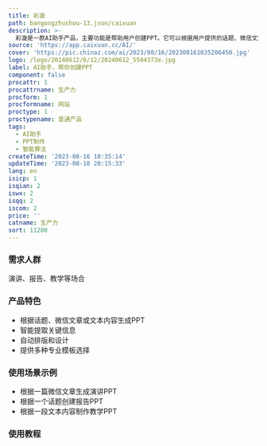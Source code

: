 ```yaml
---
title: 彩漩
path: bangongzhushou-13.json/caixuan
description: >-
  彩漩是一款AI助手产品，主要功能是帮助用户创建PPT。它可以根据用户提供的话题、微信文章或文本内容，自动生成符合需求的PPT。歌者AI具有高度智能化的算法，能够快速、准确地提取关键信息，并根据用户的需求进行排版和设计。用户只需输入相关内容，选择合适的模板，即可轻松创建出专业水平的PPT。歌者AI在生产力领域具有广泛的应用场景，适用于各种演讲、报告、教学等场合。
source: 'https://app.caixuan.cc/AI/'
cover: 'https://pic.chinaz.com/ai/2023/08/16/202308161035206450.jpg'
logo: /logo/20240612/6/12/20240612_5504373e.jpg
label: AI助手，帮你创建PPT
component: false
procattr: 1
procattrname: 生产力
procform: 1
procformname: 网站
proctype: 1
proctypename: 普通产品
tags:
  - AI助手
  - PPT制作
  - 智能算法
createTime: '2023-08-16 10:35:14'
updateTime: '2023-08-18 20:15:33'
lang: en
isicp: 1
isqian: 2
iswx: 2
isqq: 2
iscom: 2
price: ''
catname: 生产力
sort: 11280
---
```




### 需求人群
演讲、报告、教学等场合

### 产品特色
- 根据话题、微信文章或文本内容生成PPT
- 智能提取关键信息
- 自动排版和设计
- 提供多种专业模板选择

### 使用场景示例
- 根据一篇微信文章生成演讲PPT
- 根据一个话题创建报告PPT
- 根据一段文本内容制作教学PPT

### 使用教程


  
